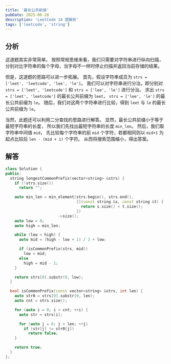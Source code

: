 ```yaml
---
title: '最长公共前缀'
pubDate: 2025-06-28
description: 'LeetCode 14 题解析'
tags: ['leetcode', 'string']
---
```


## 分析

这道题其实非常简单。
按照常规思维来看，我们只需要对字符串进行纵向扫描，
分别对比字符串的每个字母，当字母不一样时停止扫描并返回当前存储的结果。

但是，这道题的思路可以进一步拓展。
首先，假设字符串成员为 `strs = ['leet', 'leetcode', 'lee', 'le']`。
我们可以对字符串进行分治。即分别对 `strs = ['leet', 'leetcode']` 和 `strs = ['lee', 'le']` 进行分治。
求出 `strs = ['leet', 'leetcode']` 的最长公共前缀为 `leet`，
`strs = ['lee', 'le']` 的最长公共前缀为 `le`。
随后，我们对这两个字符串进行比较，得到 `leet` 与 `le` 的最长公共前缀为 `le`。

当然，此题还可以利用二分查找的思路进行解答。
显然，最长公共前缀小于等于最短字符串的长度，
所以我们先找出最短字符串的长度 `min_len`。
然后，我们取字符串中间值 `mid`，
先比较每个字符串的前 `mid` 个字符，若都相同则以 `mid+1` 为起点比较后 `len - (mid + 1)` 个字符。
从而将搜索范围缩小，得出答案。

## 解答

```cpp
class Solution {
public:
  string longestCommonPrefix(vector<string> &strs) {
    if (!strs.size())
      return "";

    auto min_len = min_element(strs.begin(), strs.end(),
                               [](const string &s, const string &t) {
                                 return s.size() < t.size();
                               })
                       ->size();
    auto low = 0;
    auto high = min_len;

    while (low < high) {
      auto mid = (high - low + 1) / 2 + low;

      if (isCommonPrefix(strs, mid))
        low = mid;
      else
        high = mid - 1;
    }

    return strs[0].substr(0, low);
  }

  bool isCommonPrefix(const vector<string> &strs, int len) {
    auto str0 = strs[0].substr(0, len);
    auto cnt = strs.size();

    for (auto i = 0; i < cnt; ++i) {
      auto str = strs[i];

      for (auto j = 0; j < len; ++j)
        if (str[j] != str0[j])
          return false;
    }

    return true;
  }
};
```
